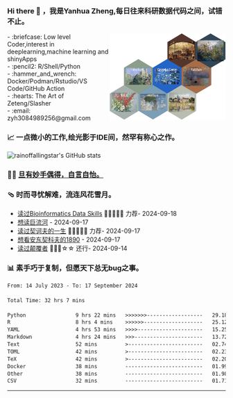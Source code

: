  <!--

Thank you if you like this profile README!

BUT, please DO NOT copy this and create your profile based on it.

You can use it as a reference, and copy a part of it, but DO NOT copy
all of this and create your profile based on it.

It is very common that you forget to change some information and leave
mine in your profile. This has happened too many times.

And, this profile README is auto-updated by GitHub Actions, you can read
[the official documentation](https://docs.github.com/actions) to learn
how to use it.

Only when you know what you are copying should you paste it. So, again,
please DO NOT copy this and create your profile based on it.

What's more, you can find other awesome profile READMEs at
https://github.com/abhisheknaiidu/awesome-github-profile-readme. There
could be a profile README that fits you better than this one.

Wish you a good-looking profile README!

                                   —— ouuan (https://github.com/ouuan)

-->

### Hi there 👋 ，我是Yanhua Zheng,每日往来科研数据代码之间，试错不止。
<img src="https://github.com/rainoffallingstar/rainoffallingstar/blob/master/all.png" height="200" align="right"/>
- :briefcase: Low level Coder,interest in deeplearning,machine learning and shinyApps<br/>
- :pencil2: R/Shell/Python<br/>
- :hammer_and_wrench: Docker/Podman/Rstudio/VS Code/GitHub Action<br/>
- :hearts: The Art of Zeteng/Slasher<br/>
- :email: zyh3084989256@gmail.com<br/>

  
### 📈 一点微小的工作,绘光影于IDE间，然罕有称心之作。

![rainoffallingstar's GitHub stats](https://github-readme-stats.vercel.app/api?username=rainoffallingstar&show_icons=true&count_private=true&theme=vue)
  
### 🤾‍♂️ <a href="https://rainoffallingstar.github.io" target="_blank">旦有妙手偶得，自言自怡。</a>

<!-- START_SECTION:blog -->

<!-- END_SECTION:blog -->

### 🩴 时而寻忧解难，流连风花雪月。

<!-- START_SECTION:douban -->
* <a href='https://book.douban.com/subject/26364378/' target='_blank'>读过Bioinformatics Data Skills</a> 🌟🌟🌟🌟🌟 力荐- 2024-09-18
* <a href='https://book.douban.com/subject/4842446/' target='_blank'>想读巨流河</a> - 2024-09-17
* <a href='https://book.douban.com/subject/30191971/' target='_blank'>读过契诃夫的一生</a> 🌟🌟🌟🌟🌟 力荐- 2024-09-17
* <a href='http://movie.douban.com/subject/26338832/' target='_blank'>想看安东契科夫的1890</a> - 2024-09-17
* <a href='https://book.douban.com/subject/27173866/' target='_blank'>读过颠覆者</a> 🌟🌟🌟☆☆ 还行- 2024-09-14
<!-- END_SECTION:douban -->

### :bar_chart: 素手巧于复制，但愿天下总无bug之事。

<!--START_SECTION:waka-->

```txt
From: 14 July 2023 - To: 17 September 2024

Total Time: 32 hrs 7 mins

Python                9 hrs 22 mins   >>>>>>>------------------   29.18 %
R                     8 hrs 4 mins    >>>>>>-------------------   25.12 %
YAML                  4 hrs 53 mins   >>>>---------------------   15.25 %
Markdown              4 hrs 24 mins   >>>----------------------   13.72 %
Text                  52 mins         >------------------------   02.74 %
TOML                  42 mins         >------------------------   02.23 %
TeX                   42 mins         >------------------------   02.20 %
Docker                38 mins         -------------------------   01.99 %
Other                 38 mins         -------------------------   01.98 %
CSV                   32 mins         -------------------------   01.71 %
```

<!--END_SECTION:waka-->

---

